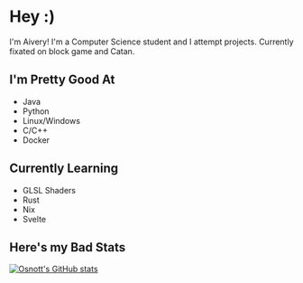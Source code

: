 # Hey :)

I'm Aivery! I'm a Computer Science student and I attempt projects. Currently fixated on block game and Catan.

## I'm Pretty Good At
- Java
- Python
- Linux/Windows
- C/C++
- Docker

## Currently Learning
- GLSL Shaders
- Rust
- Nix
- Svelte

## Here's my Bad Stats

[![Osnott's GitHub stats](https://github-readme-stats.vercel.app/api?username=osnott&show_icons=true&theme=dark)](https://github.com/anuraghazra/github-readme-stats)

